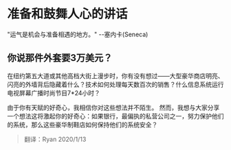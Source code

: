 # 准备和鼓舞人心的讲话

"运气是机会与准备相遇的地方。"  --塞内卡(Seneca)

## 你说那件外套要3万美元？
在纽约第五大道或其他高档大街上漫步时，你有没有想过——大型豪华商店明亮、闪亮的外墙背后隐藏着什么？技术如何处理每天数百次的销售？什么信息系统运行电视屏幕广播时尚节目7*24小时？

由于你有天赋的好奇心，我相信你对这些想法并不陌生。 然而，我想与大家分享一个想法这将激起你的好奇心：如果银行，最偏执的私营公司之一，努力保护他们的系统，那么这些豪华制鞋店如何保持他们的系统安全？

> 翻译：Ryan 2020/1/13 

